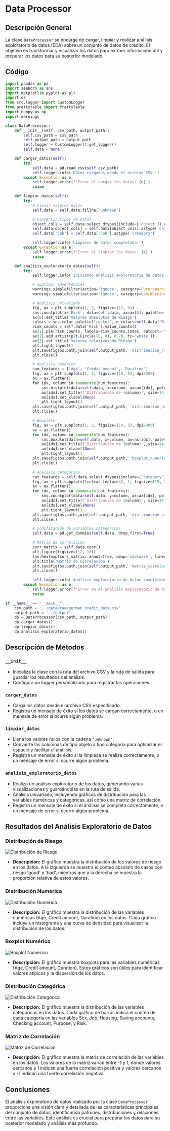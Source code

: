 # Data Processor

## Descripción General

La clase `DataProcessor` se encarga de cargar, limpiar y realizar análisis exploratorio de datos (EDA) sobre un conjunto de datos de crédito. El objetivo es transformar y visualizar los datos para extraer información útil y preparar los datos para su posterior modelado.

## Código

```python
import pandas as pd
import seaborn as sns
import matplotlib.pyplot as plt
import os
from src.logger import CustomLogger
from prettytable import PrettyTable
import numpy as np
import warnings

class DataProcessor:
    def __init__(self, csv_path, output_path):
        self.csv_path = csv_path
        self.output_path = output_path
        self.logger = CustomLogger().get_logger()
        self.data = None

    def cargar_datos(self):
        try:
            self.data = pd.read_csv(self.csv_path)
            self.logger.info('Datos cargados desde el archivo CSV.')
        except Exception as e:
            self.logger.error(f'Error al cargar los datos: {e}')
            raise

    def limpiar_datos(self):
        try:
            # Llenar valores nulos
            self.data = self.data.fillna('unknown')

            # Convertir tipos de datos
            object_cols = self.data.select_dtypes(include=['object']).columns
            self.data[object_cols] = self.data[object_cols].astype('category')
            self.data['Job'] = self.data['Job'].astype('category')

            self.logger.info('Limpieza de datos completada.')
        except Exception as e:
            self.logger.error(f'Error al limpiar los datos: {e}')
            raise

    def analisis_exploratorio_datos(self):
        try:
            self.logger.info('Iniciando análisis exploratorio de datos.')

            # Suprimir advertencias
            warnings.simplefilter(action='ignore', category=FutureWarning)
            warnings.simplefilter(action='ignore', category=UserWarning)

            # Análisis univariado
            fig, ax = plt.subplots(1, 2, figsize=(12, 6))
            sns.countplot(x='Risk', data=self.data, ax=ax[0], palette='rocket')
            ax[0].set_title('Valores absolutos de Riesgo')
            colors = sns.color_palette('rocket', n_colors=self.data['Risk'].nunique())
            risk_counts = self.data['Risk'].value_counts()
            ax[1].pie(risk_counts, labels=risk_counts.index, autopct='%1.1f%%', startangle=90, colors=colors)
            ax[1].add_artist(plt.Circle((0, 0), 0.70, fc='white'))
            ax[1].set_title('Valores relativos de Riesgo')
            plt.tight_layout()
            plt.savefig(os.path.join(self.output_path, 'distribucion_riesgo.png'))
            plt.close()

            # Análisis numérico
            num_features = ['Age', 'Credit amount', 'Duration']
            fig, ax = plt.subplots(1, 3, figsize=(10, 5), dpi=300)
            ax = ax.flatten()
            for idx, column in enumerate(num_features):
                sns.histplot(data=self.data, x=column, ax=ax[idx], palette='rocket', kde=True)
                ax[idx].set_title(f'Distribución de {column}', size=14)
                ax[idx].set_xlabel(None)
                plt.tight_layout()
            plt.savefig(os.path.join(self.output_path, 'distribucion_numerica.png'))
            plt.close()

            # Boxplots
            fig, ax = plt.subplots(1, 3, figsize=(10, 5), dpi=300)
            ax = ax.flatten()
            for idx, column in enumerate(num_features):
                sns.boxplot(data=self.data, x=column, ax=ax[idx], palette='rocket')
                ax[idx].set_title(f'Distribución de {column}', size=14)
                ax[idx].set_xlabel(None)
                plt.tight_layout()
            plt.savefig(os.path.join(self.output_path, 'boxplot_numerico.png'))
            plt.close()

            # Análisis categórico
            cat_features = self.data.select_dtypes(include=['category']).columns.tolist()
            fig, ax = plt.subplots(len(cat_features), 1, figsize=(15, 15), dpi=300)
            ax = ax.flatten()
            for idx, column in enumerate(cat_features):
                sns.countplot(data=self.data, y=column, ax=ax[idx], palette='rocket')
                ax[idx].set_title(f'Distribución de {column}', size=14)
                ax[idx].set_xlabel(None)
                plt.tight_layout()
            plt.savefig(os.path.join(self.output_path, 'distribucion_categorica.png'))
            plt.close()

            # Codificación de variables categóricas
            self.data = pd.get_dummies(self.data, drop_first=True)

            # Matriz de correlación
            corr_matrix = self.data.corr()
            plt.figure(figsize=(12, 10))
            sns.heatmap(corr_matrix, annot=True, cmap='coolwarm', linewidths=0.5)
            plt.title('Matriz de Correlación')
            plt.savefig(os.path.join(self.output_path, 'matriz_correlacion.png'))
            plt.close()

            self.logger.info('Análisis exploratorio de datos completado y guardado.')
        except Exception as e:
            self.logger.error(f'Error en el análisis exploratorio de datos: {e}')
            raise

if __name__ == "__main__":
    csv_path = '../data/raw/german_credit_data.csv'
    output_path = '../output'
    dp = DataProcessor(csv_path, output_path)
    dp.cargar_datos()
    dp.limpiar_datos()
    dp.analisis_exploratorio_datos()
```

## Descripción de Métodos

### `__init__`
- Inicializa la clase con la ruta del archivo CSV y la ruta de salida para guardar los resultados del análisis.
- Configura un logger personalizado para registrar las operaciones.

### `cargar_datos`
- Carga los datos desde el archivo CSV especificado.
- Registra un mensaje de éxito si los datos se cargan correctamente, o un mensaje de error si ocurre algún problema.

### `limpiar_datos`
- Llena los valores nulos con la cadena `'unknown'`.
- Convierte las columnas de tipo objeto a tipo categoría para optimizar el espacio y facilitar el análisis.
- Registra un mensaje de éxito si la limpieza se realiza correctamente, o un mensaje de error si ocurre algún problema.

### `analisis_exploratorio_datos`
- Realiza un análisis exploratorio de los datos, generando varias visualizaciones y guardándolas en la ruta de salida.
- Análisis univariado, incluyendo gráficos de distribución para las variables numéricas y categóricas, así como una matriz de correlación.
- Registra un mensaje de éxito si el análisis se completa correctamente, o un mensaje de error si ocurre algún problema.

## Resultados del Análisis Exploratorio de Datos

### Distribución de Riesgo

![Distribución de Riesgo](distribucion_riesgo_1.png)
- **Descripción:** El gráfico muestra la distribución de los valores de riesgo en los datos. A la izquierda se muestra el conteo absoluto de casos con riesgo 'good' y 'bad', mientras que a la derecha se muestra la proporción relativa de estos valores.

### Distribución Numérica

![Distribución Numérica](distribucion_numerica.png)
- **Descripción:** El gráfico muestra la distribución de las variables numéricas (Age, Credit amount, Duration) en los datos. Cada gráfico incluye un histograma y una curva de densidad para visualizar la distribución de los datos.

### Boxplot Numérico

![Boxplot Numérico](boxplot_numerico.png)
- **Descripción:** El gráfico muestra boxplots para las variables numéricas (Age, Credit amount, Duration). Estos gráficos son útiles para identificar valores atípicos y la dispersión de los datos.

### Distribución Categórica

![Distribución Categórica](distribucion_categorica.png)
- **Descripción:** El gráfico muestra la distribución de las variables categóricas en los datos. Cada gráfico de barras indica el conteo de cada categoría en las variables Sex, Job, Housing, Saving accounts, Checking account, Purpose, y Risk.

### Matriz de Correlación

![Matriz de Correlación](matriz_correlacion.png)
- **Descripción:** El gráfico muestra la matriz de correlación de las variables en los datos. Los valores de la matriz varían entre -1 y 1, donde valores cercanos a 1 indican una fuerte correlación positiva y valores cercanos a -1 indican una fuerte correlación negativa.

## Conclusiones

El análisis exploratorio de datos realizado por la clase `DataProcessor` proporciona una visión clara y detallada de las características principales del conjunto de datos, identificando patrones, distribuciones y relaciones entre las variables. Este análisis es crucial para preparar los datos para su posterior modelado y análisis más profundo.
```
